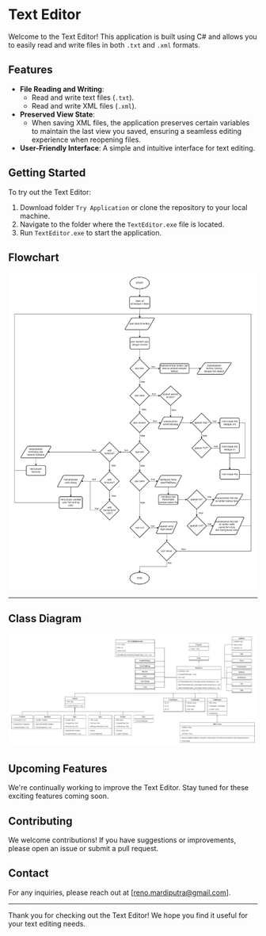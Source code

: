 # Text Editor

Welcome to the Text Editor! This application is built using C# and allows you to easily read and write files in both `.txt` and `.xml` formats.

## Features

- **File Reading and Writing**: 
  - Read and write text files (`.txt`).
  - Read and write XML files (`.xml`).
- **Preserved View State**: 
  - When saving XML files, the application preserves certain variables to maintain the last view you saved, ensuring a seamless editing experience when reopening files.
- **User-Friendly Interface**: A simple and intuitive interface for text editing.

## Getting Started

To try out the Text Editor:

1. Download folder `Try Application` or clone the repository to your local machine.
2. Navigate to the folder where the `TextEditor.exe` file is located.
3. Run `TextEditor.exe` to start the application.

## Flowchart
![FlowChart](https://github.com/RenoTxT/TextEditor/blob/master/flowchartTextEditor.drawio.png?raw=true)

---
## Class Diagram
![Class Diagram](https://github.com/RenoTxT/TextEditor/blob/master/classTextEditor.drawio%20(1).png?raw=true)

## Upcoming Features

We're continually working to improve the Text Editor. Stay tuned for these exciting features coming soon.

## Contributing

We welcome contributions! If you have suggestions or improvements, please open an issue or submit a pull request.

## Contact

For any inquiries, please reach out at [reno.mardiputra@gmail.com].

---

Thank you for checking out the Text Editor! We hope you find it useful for your text editing needs.
